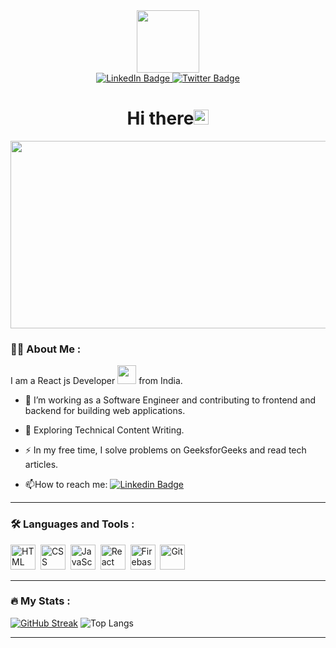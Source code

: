 <div id="header" align="center">
  <img src="https://media.giphy.com/media/M9gbBd9nbDrOTu1Mqx/giphy.gif" width="100"/>
  <div id="badges" >
  <a href="https://www.linkedin.com/in/leela-bhaskar-2940b1223/">
    <img src="https://img.shields.io/badge/LinkedIn-blue?style=for-the-badge&logo=linkedin&logoColor=white" alt="LinkedIn Badge"/>
  <a href="https://twitter.com/LeelaBhaskar14">
    <img src="https://img.shields.io/badge/Twitter-blue?style=for-the-badge&logo=twitter&logoColor=white" alt="Twitter Badge"/>
  </a>
</div
  <div id="badges">
  <img src="https://komarev.com/ghpvc/?username=leelabhaskar22&style=flat-square&color=blue" alt=""/>
  </div>

</div>
    <h1 align="center"> Hi there<img src="https://media.giphy.com/media/hvRJCLFzcasrR4ia7z/giphy.gif" width="24px"/>
</h1>
<div align="center">
  <img src="https://media.giphy.com/media/dWesBcTLavkZuG35MI/giphy.gif" width="600" height="300"/>
  
</div>



### :woman_technologist: About Me :
I am a React js Developer <img src="https://media.giphy.com/media/WUlplcMpOCEmTGBtBW/giphy.gif" width="30"> from India.
- :telescope: I’m working as a Software Engineer and contributing to frontend and backend for building web applications.

- :seedling: Exploring Technical Content Writing.

- :zap: In my free time, I solve problems on GeeksforGeeks and read tech articles.

- :mailbox:How to reach me: [![Linkedin Badge](https://img.shields.io/badge/-kakbar-blue?style=flat&logo=Linkedin&logoColor=white)](https://www.linkedin.com/in/leela-bhaskar-2940b1223/)


---

### :hammer_and_wrench: Languages and Tools :

<div>
    <img src="https://cdn1.iconfinder.com/data/icons/logotypes/32/badge-html-5-1024.png" title="HTML5" alt="HTML" width="40" height="40"/>&nbsp;
  <img src="https://cdn1.iconfinder.com/data/icons/logotypes/32/badge-css-3-1024.png"  title="CSS3" alt="CSS" width="40" height="40"/>&nbsp;
  <img src="https://cdn4.iconfinder.com/data/icons/logos-and-brands/512/187_Js_logo_logos-1024.png" title="JavaScript" alt="JavaScript" width="40" height="40"/>&nbsp;
   <img src="https://cdn4.iconfinder.com/data/icons/logos-3/600/React.js_logo-1024.png" title="React" alt="React" width="40" height="40"/>&nbsp;
  <img src="https://cdn4.iconfinder.com/data/icons/google-i-o-2016/512/google_firebase-2-1024.png" title="Firebase" alt="Firebase" width="40" height="40"/>&nbsp;
  <img src="https://cdn3.iconfinder.com/data/icons/social-media-2169/24/social_media_social_media_logo_git-1024.png" title="Git" **alt="Git" width="40" height="40"/>
</div>

---


### :fire: My Stats :
[![GitHub Streak](https://github-readme-streak-stats.herokuapp.com?user=leelabhaskar22&theme=dark&hide_border=true)](https://git.io/streak-stats)
![Top Langs](https://github-readme-stats.vercel.app/api/top-langs/?username=leelabhaskar22&hide_progress=false)

---

